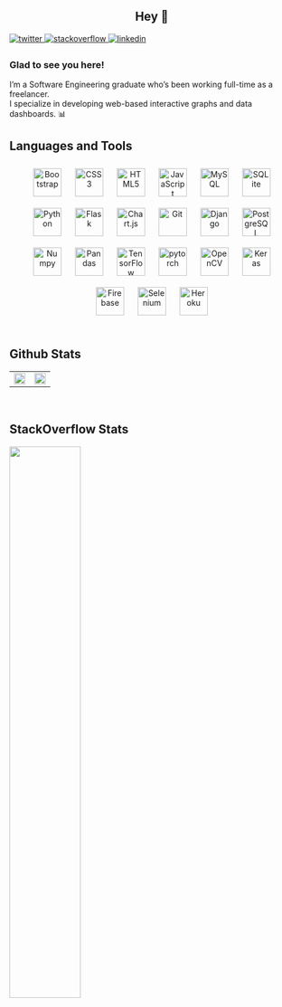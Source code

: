## <div align="center">Hey 👋</div>  
  

<a href="https://twitter.com/zenalytiks" target="_blank">
<img src=https://img.shields.io/badge/twitter-%2300acee.svg?&style=for-the-badge&logo=twitter&logoColor=white alt=twitter style="margin-bottom: 5px;" />
</a>
<a href="https://stackoverflow.com/users/19249238/waleed-malik" target="_blank">
<img src=https://img.shields.io/badge/stackoverflow-%23F28032.svg?&style=for-the-badge&logo=stackoverflow&logoColor=white alt=stackoverflow style="margin-bottom: 5px;" />
</a>
<a href="https://www.linkedin.com/company/zenalytiks/" target="_blank">
<img src=https://img.shields.io/badge/linkedin-%231E77B5.svg?&style=for-the-badge&logo=linkedin&logoColor=white alt=linkedin style="margin-bottom: 5px;" />
</a>  
  



### Glad to see you here!  
I’m a Software Engineering graduate who’s been working full-time as a freelancer.<br>
I specialize in developing web-based interactive graphs and data dashboards. 📊  
 


## Languages and Tools  
<div align="center">  
<img style="margin: 10px" src="https://cdn.jsdelivr.net/gh/devicons/devicon/icons/bootstrap/bootstrap-original.svg" alt="Bootstrap" height="50" />  
<img style="margin: 10px" src="https://cdn.jsdelivr.net/gh/devicons/devicon/icons/css3/css3-original.svg" alt="CSS3" height="50" />  
<img style="margin: 10px" src="https://cdn.jsdelivr.net/gh/devicons/devicon/icons/html5/html5-original.svg" alt="HTML5" height="50" />  
<img style="margin: 10px" src="https://cdn.jsdelivr.net/gh/devicons/devicon/icons/javascript/javascript-original.svg" alt="JavaScript" height="50" />  
<img style="margin: 10px" src="https://cdn.jsdelivr.net/gh/devicons/devicon/icons/mysql/mysql-original.svg" alt="MySQL" height="50" />
<img style="margin: 10px" src="https://cdn.jsdelivr.net/gh/devicons/devicon/icons/sqlite/sqlite-original.svg" alt="SQLite" height="50" /> 
<img style="margin: 10px" src="https://cdn.jsdelivr.net/gh/devicons/devicon/icons/python/python-original-wordmark.svg" alt="Python" height="50" />  
<img style="margin: 10px" src="https://cdn.jsdelivr.net/gh/devicons/devicon/icons/flask/flask-original.svg" alt="Flask" height="50" />  
<img style="margin: 10px" src="https://profilinator.rishav.dev/skills-assets/logo-title.svg" alt="Chart.js" height="50" />  
<img style="margin: 10px" src="https://cdn.jsdelivr.net/gh/devicons/devicon/icons/git/git-original.svg" alt="Git" height="50" />  
<img style="margin: 10px" src="https://cdn.jsdelivr.net/gh/devicons/devicon/icons/django/django-plain.svg" alt="Django" height="50" />  
<img style="margin: 10px" src="https://cdn.jsdelivr.net/gh/devicons/devicon/icons/postgresql/postgresql-original-wordmark.svg" alt="PostgreSQL" height="50" />
<img style="margin: 10px" src="https://cdn.jsdelivr.net/gh/devicons/devicon/icons/numpy/numpy-original.svg" alt="Numpy" height="50" />  
<img style="margin: 10px" src="https://cdn.jsdelivr.net/gh/devicons/devicon/icons/pandas/pandas-original-wordmark.svg" alt="Pandas" height="50" />  
<img style="margin: 10px" src="https://cdn.jsdelivr.net/gh/devicons/devicon/icons/tensorflow/tensorflow-original.svg" alt="TensorFlow" height="50" />  
<img style="margin: 10px" src="https://cdn.jsdelivr.net/gh/devicons/devicon/icons/pytorch/pytorch-original.svg" alt="pytorch" height="50" />  
<img style="margin: 10px" src="https://cdn.jsdelivr.net/gh/devicons/devicon/icons/opencv/opencv-original-wordmark.svg" alt="OpenCV" height="50" />  
<img style="margin: 10px" src="https://cdn.jsdelivr.net/gh/devicons/devicon/icons/anaconda/anaconda-original.svg" alt="Keras" height="50" />  
<img style="margin: 10px" src="https://cdn.jsdelivr.net/gh/devicons/devicon/icons/firebase/firebase-plain.svg" alt="Firebase" height="50" />
<img style="margin: 10px" src="https://cdn.jsdelivr.net/gh/devicons/devicon/icons/selenium/selenium-original.svg"  alt="Selenium" height="50" />
<img style="margin: 10px" src="https://cdn.jsdelivr.net/gh/devicons/devicon/icons/heroku/heroku-plain.svg"  alt="Heroku" height="50" /> 
</div>  

<br/>  


## Github Stats  
<table><tr><td valign="top" width="50%">

<div align="center"><img src="https://github-readme-stats.vercel.app/api?username=zenalytiks&show_icons=true&count_private=true&hide_border=true&theme=dracula" align="center" style="width: 100%" /></div>

</td><td valign="top" width="50%">

<div align="center"><img src="https://github-readme-stats.vercel.app/api/top-langs/?username=zenalytiks&hide_border=true&layout=compact&theme=dracula" align="center" style="width: 100%" /></div>

</td></tr></table>

<br/>  

## StackOverflow Stats
<img width="50%"
  src="https://stackoverflow-card.vercel.app/?userID=19249238&theme=dracula"
/>



